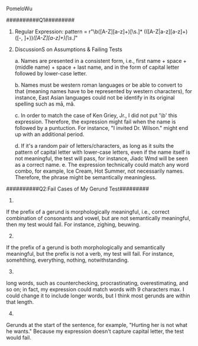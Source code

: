 PomeloWu

##########Q1#########

1. Regular Expression:
    pattern = r"\b([A-Z][a-z]+)[\s.]* (([A-Z|a-z][a-z]+)([-, ]+))*([A-Z][a-z]+)[\s.]*"
    
2. DiscussionS on Assumptions & Failing Tests

    a. Names are presented in a consistent form, i.e., first name + space + (middle name) + space + last name, and in the form of capital letter followed by lower-case letter. 

    b.  Names must be western roman languages or be able to convert to that (meaning names have to be represented by western characters), for instance, East Asian languages could not be identify in its original spelling such as mā, mǎ.

    c. In order to match the case of Ken Griey, Jr., I did not put '\b' this expression. Therefore, the expression might fail when the name is followed by a puntuction. For instance, "I invited Dr. Wilson." might end up with an additional period. 

    d. If it's a random pair of letters/characters, as long as it suits the pattern of capital letter with lower-case letters, even if the name itself is not meaningful, the test will pass, for instance, Jiadc Wmd will be seen as a correct name.
    e. The expression technically could match any word combo, for example, Ice Cream, Hot Summer, not necessarily names. Therefore, the phrase might be semantically meaningless.


##########Q2:Fail Cases of My Gerund Test#########

1. 
If the prefix of a gerund is morphologically meaningful, i.e., correct combination of consonants and vowel, but are not semantically meaningful, then my test would fail. For instance, zighing, beuwing.

2. 
If the prefix of a gerund is both morphologically and semantically meaningful, but the prefix is not a verb, my test will fail. For instance, somehthing, everything, nothing, notwithstanding. 

3. 
long words, such as counterchecking, procrastinating, overestimating, and so on; in fact, my expression could match words with 9 characters max. I could change it to include longer words, but I think most gerunds are within that length. 

4. 
Gerunds at the start of the sentence, for example, "Hurting her is not what he wants." Because my expression doesn't capture capital letter, the test would fail. 